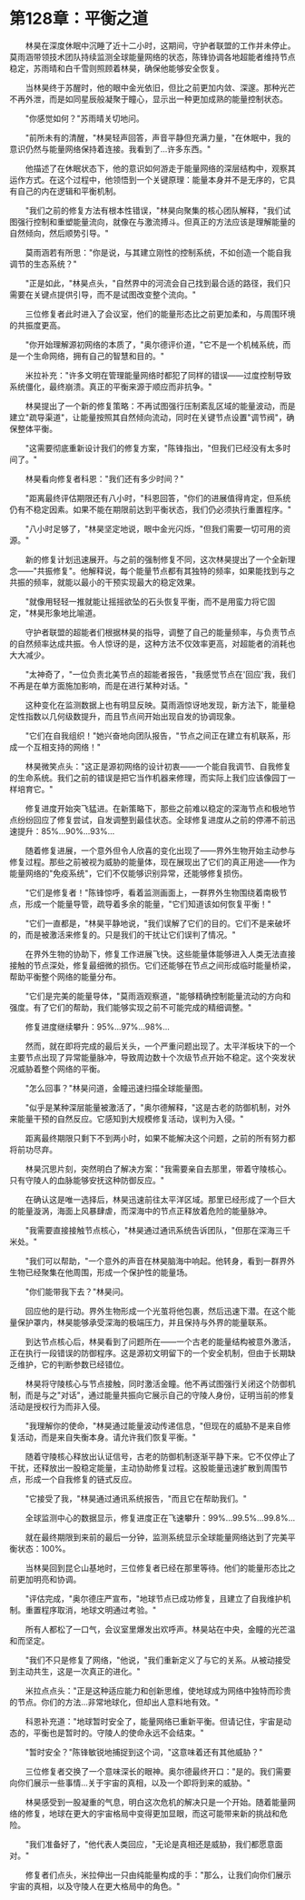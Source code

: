 # 第128章：平衡之道

　　林昊在深度休眠中沉睡了近十二小时，这期间，守护者联盟的工作并未停止。莫雨涵带领技术团队持续监测全球能量网络的状态，陈锋协调各地超能者维持节点稳定，苏雨晴和白千雪则照顾着林昊，确保他能够安全恢复。

　　当林昊终于苏醒时，他的眼中金光依旧，但比之前更加内敛、深邃。那种光芒不再外泄，而是如同星辰般凝聚于瞳心，显示出一种更加成熟的能量控制状态。

　　"你感觉如何？"苏雨晴关切地问。

　　"前所未有的清醒，"林昊轻声回答，声音平静但充满力量，"在休眠中，我的意识仍然与能量网络保持着连接。我看到了...许多东西。"

　　他描述了在休眠状态下，他的意识如何游走于能量网络的深层结构中，观察其运作方式。在这个过程中，他领悟到一个关键原理：能量本身并不是无序的，它具有自己的内在逻辑和平衡机制。

　　"我们之前的修复方法有根本性错误，"林昊向聚集的核心团队解释，"我们试图强行控制和重塑能量流向，就像在与激流搏斗。但真正的方法应该是理解能量的自然倾向，然后顺势引导。"

　　莫雨涵若有所思："你是说，与其建立刚性的控制系统，不如创造一个能自我调节的生态系统？"

　　"正是如此，"林昊点头，"自然界中的河流会自己找到最合适的路径，我们只需要在关键点提供引导，而不是试图改变整个流向。"

　　三位修复者此时进入了会议室，他们的能量形态比之前更加柔和，与周围环境的共振度更高。

　　"你开始理解源初网络的本质了，"奥尔德评价道，"它不是一个机械系统，而是一个生命网络，拥有自己的智慧和目的。"

　　米拉补充："许多文明在管理能量网络时都犯了同样的错误——过度控制导致系统僵化，最终崩溃。真正的平衡来源于顺应而非抗争。"

　　林昊提出了一个新的修复策略：不再试图强行压制紊乱区域的能量波动，而是建立"疏导渠道"，让能量按照其自然倾向流动，同时在关键节点设置"调节阀"，确保整体平衡。

　　"这需要彻底重新设计我们的修复方案，"陈锋指出，"但我们已经没有太多时间了。"

　　林昊看向修复者科恩："我们还有多少时间？"

　　"距离最终评估期限还有八小时，"科恩回答，"你们的进展值得肯定，但系统仍有不稳定因素。如果不能在期限前达到平衡状态，我们仍必须执行重置程序。"

　　"八小时足够了，"林昊坚定地说，眼中金光闪烁，"但我们需要一切可用的资源。"

　　新的修复计划迅速展开。与之前的强制修复不同，这次林昊提出了一个全新理念——"共振修复"。他解释说，每个能量节点都有其独特的频率，如果能找到与之共振的频率，就能以最小的干预实现最大的稳定效果。

　　"就像用轻轻一推就能让摇摇欲坠的石头恢复平衡，而不是用蛮力将它固定，"林昊形象地比喻道。

　　守护者联盟的超能者们根据林昊的指导，调整了自己的能量频率，与负责节点的自然频率达成共振。令人惊讶的是，这种方法不仅效率更高，对超能者的消耗也大大减少。

　　"太神奇了，"一位负责北美节点的超能者报告，"我感觉节点在'回应'我，我们不再是在单方面施加影响，而是在进行某种对话。"

　　这种变化在监测数据上也有明显反映。莫雨涵惊讶地发现，新方法下，能量稳定性指数以几何级数提升，而且节点间开始出现自发的协调现象。

　　"它们在自我组织！"她兴奋地向团队报告，"节点之间正在建立有机联系，形成一个互相支持的网络！"

　　林昊微笑点头："这正是源初网络的设计初衷——一个能自我调节、自我修复的生命系统。我们之前的错误是把它当作机器来修理，而实际上我们应该像园丁一样培育它。"

　　修复进度开始突飞猛进。在新策略下，那些之前难以稳定的深海节点和极地节点纷纷回应了修复尝试，自发调整到最佳状态。全球修复进度从之前的停滞不前迅速提升：85%...90%...93%...

　　随着修复进展，一个意外但令人欣喜的变化出现了——界外生物开始主动参与修复过程。那些之前被视为威胁的能量体，现在展现出了它们的真正用途——作为能量网络的"免疫系统"，它们不仅能够识别异常，还能够修复损伤。

　　"它们是修复者！"陈锋惊呼，看着监测画面上，一群界外生物围绕着南极节点，形成一个能量导管，疏导着多余的能量，"它们知道该如何恢复平衡！"

　　"它们一直都是，"林昊平静地说，"我们误解了它们的目的。它们不是来破坏的，而是被激活来修复的。只是我们的干扰让它们误判了情况。"

　　在界外生物的协助下，修复工作进展飞快。这些能量体能够进入人类无法直接接触的节点深处，修复最细微的损伤。它们还能够在节点之间形成临时能量桥梁，帮助平衡整个网络的能量分布。

　　"它们是完美的能量导体，"莫雨涵观察道，"能够精确控制能量流动的方向和强度。有了它们的帮助，我们能够实现之前不可能完成的精细调整。"

　　修复进度继续攀升：95%...97%...98%...

　　然而，就在即将完成的最后关头，一个严重问题出现了。太平洋板块下的一个主要节点出现了异常能量脉冲，导致周边数十个次级节点开始不稳定。这个突发状况威胁着整个网络的平衡。

　　"怎么回事？"林昊问道，金瞳迅速扫描全球能量图。

　　"似乎是某种深层能量被激活了，"奥尔德解释，"这是古老的防御机制，对外来能量干预的自然反应。它感知到大规模修复活动，误判为入侵。"

　　距离最终期限只剩下不到两小时，如果不能解决这个问题，之前的所有努力都将前功尽弃。

　　林昊沉思片刻，突然明白了解决方案："我需要亲自去那里，带着守陵核心。只有守陵人的血脉能够安抚这种防御反应。"

　　在确认这是唯一选择后，林昊迅速前往太平洋区域。那里已经形成了一个巨大的能量漩涡，海面上风暴肆虐，而深海中的节点正释放着危险的能量脉冲。

　　"我需要直接接触节点核心，"林昊通过通讯系统告诉团队，"但那在深海三千米处。"

　　"我们可以帮助，"一个意外的声音在林昊脑海中响起。他转身，看到一群界外生物已经聚集在他周围，形成一个保护性的能量场。

　　"你们能带我下去？"林昊问。

　　回应他的是行动。界外生物形成一个光茧将他包裹，然后迅速下潜。在这个能量保护罩内，林昊能够承受深海的极端压力，并且保持与外界的能量联系。

　　到达节点核心后，林昊看到了问题所在——一个古老的能量结构被意外激活，正在执行一段错误的防御程序。这是源初文明留下的一个安全机制，但由于长期缺乏维护，它的判断参数已经错位。

　　林昊将守陵核心与节点接触，同时激活金瞳。他不再试图强行关闭这个防御机制，而是与之"对话"，通过能量共振向它展示自己的守陵人身份，证明当前的修复活动是授权行为而非入侵。

　　"我理解你的使命，"林昊通过能量波动传递信息，"但现在的威胁不是来自修复活动，而是来自失衡本身。请允许我们恢复平衡。"

　　随着守陵核心释放出认证信号，古老的防御机制逐渐平静下来。它不仅停止了干扰，还释放出一股稳定能量，主动协助修复过程。这股能量迅速扩散到周围节点，形成一个自我修复的链式反应。

　　"它接受了我，"林昊通过通讯系统报告，"而且它在帮助我们。"

　　全球监测中心的数据显示，修复进度正在飞速攀升：99%...99.5%...99.8%...

　　就在最终期限到来前的最后一分钟，监测系统显示全球能量网络达到了完美平衡状态：100%。

　　当林昊回到昆仑山基地时，三位修复者已经在那里等待。他们的能量形态比之前更加明亮和协调。

　　"评估完成，"奥尔德庄严宣布，"地球节点已成功修复，且建立了自我维护机制。重置程序取消，地球文明通过考验。"

　　所有人都松了一口气，会议室里爆发出欢呼声。林昊站在中央，金瞳的光芒温和而坚定。

　　"我们不只是修复了网络，"他说，"我们重新定义了与它的关系。从被动接受到主动共生，这是一次真正的进化。"

　　米拉点点头："正是这种适应能力和创新思维，使地球成为网络中独特而珍贵的节点。你们的方法...非常地球化，但却出人意料地有效。"

　　科恩补充道："地球暂时安全了，能量网络已重新平衡。但请记住，宇宙是动态的，平衡也是暂时的。守陵人的使命永远不会结束。"

　　"暂时安全？"陈锋敏锐地捕捉到这个词，"这意味着还有其他威胁？"

　　三位修复者交换了一个意味深长的眼神。奥尔德最终开口："是的。我们需要向你们展示一些事情...关于宇宙的真相，以及一个即将到来的威胁。"

　　林昊感受到一股凝重的气息，明白这次危机的解决只是一个开始。随着能量网络的修复，地球在更大的宇宙格局中变得更加显眼，而这可能带来新的挑战和危险。

　　"我们准备好了，"他代表人类回应，"无论是真相还是威胁，我们都愿意面对。"

　　修复者们点头，米拉伸出一只由纯能量构成的手："那么，让我们向你们展示宇宙的真相，以及守陵人在更大格局中的角色。" 